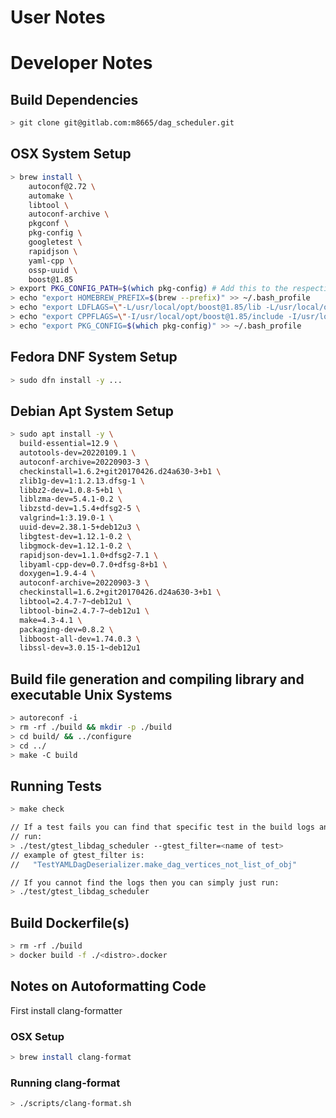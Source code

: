 # User Notes

# Developer Notes

## Build Dependencies

```sh
> git clone git@gitlab.com:m8665/dag_scheduler.git
```

## OSX System Setup

```sh
> brew install \
    autoconf@2.72 \
    automake \
    libtool \
    autoconf-archive \
    pkgconf \
    pkg-config \
    googletest \
    rapidjson \
    yaml-cpp \
    ossp-uuid \
    boost@1.85
> export PKG_CONFIG_PATH=$(which pkg-config) # Add this to the respective rc file.
> echo "export HOMEBREW_PREFIX=$(brew --prefix)" >> ~/.bash_profile
> echo "export LDFLAGS=\"-L/usr/local/opt/boost@1.85/lib -L/usr/local/opt/openssl/lib -L${HOMEBREW_PREFIX}/lib\"" >> ~/.bash_profile
> echo "export CPPFLAGS=\"-I/usr/local/opt/boost@1.85/include -I/usr/local/opt/openssl/include -I${HOMEBREW_PREFIX}/include\"" >> ~/.bash_profile
> echo "export PKG_CONFIG=$(which pkg-config)" >> ~/.bash_profile
```

## Fedora DNF System Setup

```sh
> sudo dfn install -y ...
```

## Debian Apt System Setup

```sh
> sudo apt install -y \
  build-essential=12.9 \
  autotools-dev=20220109.1 \
  autoconf-archive=20220903-3 \
  checkinstall=1.6.2+git20170426.d24a630-3+b1 \
  zlib1g-dev=1:1.2.13.dfsg-1 \
  libbz2-dev=1.0.8-5+b1 \
  liblzma-dev=5.4.1-0.2 \
  libzstd-dev=1.5.4+dfsg2-5 \
  valgrind=1:3.19.0-1 \
  uuid-dev=2.38.1-5+deb12u3 \
  libgtest-dev=1.12.1-0.2 \
  libgmock-dev=1.12.1-0.2 \
  rapidjson-dev=1.1.0+dfsg2-7.1 \
  libyaml-cpp-dev=0.7.0+dfsg-8+b1 \
  doxygen=1.9.4-4 \
  autoconf-archive=20220903-3 \
  checkinstall=1.6.2+git20170426.d24a630-3+b1 \
  libtool=2.4.7-7~deb12u1 \
  libtool-bin=2.4.7-7~deb12u1 \
  make=4.3-4.1 \
  packaging-dev=0.8.2 \
  libboost-all-dev=1.74.0.3 \
  libssl-dev=3.0.15-1~deb12u1
```

## Build file generation and compiling library and executable Unix Systems

```sh
> autoreconf -i
> rm -rf ./build && mkdir -p ./build
> cd build/ && ../configure
> cd ../
> make -C build
```

## Running Tests

```sh
> make check

// If a test fails you can find that specific test in the build logs and then
// run:
> ./test/gtest_libdag_scheduler --gtest_filter=<name of test>
// example of gtest_filter is:
//   "TestYAMLDagDeserializer.make_dag_vertices_not_list_of_obj"

// If you cannot find the logs then you can simply just run:
> ./test/gtest_libdag_scheduler
```

## Build Dockerfile(s)

```sh
> rm -rf ./build
> docker build -f ./<distro>.docker
```

## Notes on Autoformatting Code

First install clang-formatter

### OSX Setup

```sh
> brew install clang-format
```

### Running clang-format
```sh
> ./scripts/clang-format.sh
```
